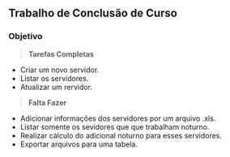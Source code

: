 ## Trabalho de Conclusão de Curso

### **Objetivo**


 > **Tarefas Completas**

 - Criar um novo servidor.
 - Listar os servidores.
 - Atualizar um rervidor.

 > **Falta Fazer**

 - Adicionar informações dos servidores por um arquivo .xls.
 - Listar somente os sevidores que que trabalham noturno.
 - Realizar cálculo do adicional noturno para esses servidores.
 - Exportar arquivos para uma tabela.

